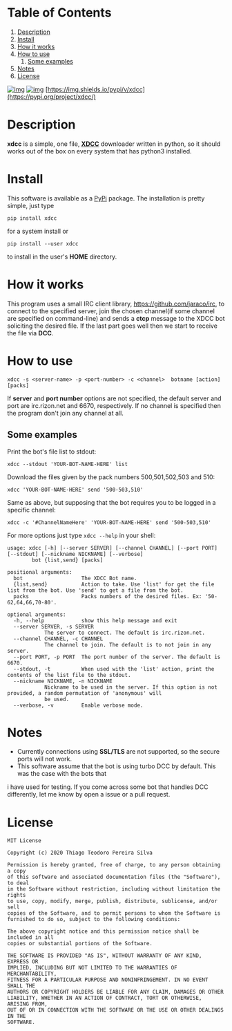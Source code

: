 
# Table of Contents

1.  [Description](#org371b7e6)
2.  [Install](#orgb82518e)
3.  [How it works](#orge935356)
4.  [How to use](#orgbfdb12a)
    1.  [Some examples](#orgf05f7ad)
5.  [Notes](#orgf651048)
6.  [License](#org4b5fdc7)

[![img](https://img.shields.io/badge/Code%20Style-Black-black.svg)](https://github.com/psf/black)
[![img](https://img.shields.io/badge/Linter-pylint-green.svg)](https://www.pylint.org/)
[https://img.shields.io/pypi/v/xdcc](https://pypi.org/project/xdcc/)


<a id="org371b7e6"></a>

# Description

**xdcc** is a simple, one file, **[XDCC](https://en.wikipedia.org/wiki/XDCC)** downloader written in python, so it should works out of the box on every system that
has python3 installed.


<a id="orgb82518e"></a>

# Install

This software is available as a [PyPi](https://pypi.org) package. The installation is pretty simple, just type

    pip install xdcc

for a system install or 

    pip install --user xdcc

to install in the user's **HOME** directory.


<a id="orge935356"></a>

# How it works

This program uses a small IRC client library, <https://github.com/jaraco/irc>, to connect to the specified server, join the
chosen channel(if some channel are specified on command-line) and sends a **ctcp** message to the XDCC bot soliciting 
the desired file. If the last part goes well then we start to receive the file via **DCC**.


<a id="orgbfdb12a"></a>

# How to use

    xdcc -s <server-name> -p <port-number> -c <channel>  botname [action] [packs]

If **server** and **port number** options are not specified, the default server and port are irc.rizon.net
and 6670, respectively. If no channel is specified then the program don't join any channel at all.


<a id="orgf05f7ad"></a>

## Some examples

Print the bot's file list to stdout:

    xdcc --stdout 'YOUR-BOT-NAME-HERE' list

Download the files given by the pack numbers 500,501,502,503 and 510:

    xdcc 'YOUR-BOT-NAME-HERE' send '500-503,510'

Same as above, but supposing that the bot requires you to be logged in a specific channel:

    xdcc -c '#ChannelNameHere' 'YOUR-BOT-NAME-HERE' send '500-503,510'

For more options just type `xdcc --help` in your shell:

    usage: xdcc [-h] [--server SERVER] [--channel CHANNEL] [--port PORT] [--stdout] [--nickname NICKNAME] [--verbose]
    	    bot {list,send} [packs]
    
    positional arguments:
      bot                   The XDCC Bot name.
      {list,send}           Action to take. Use 'list' for get the file list from the bot. Use 'send' to get a file from the bot.
      packs                 Packs numbers of the desired files. Ex: '50-62,64,66,70-80'.
    
    optional arguments:
      -h, --help            show this help message and exit
      --server SERVER, -s SERVER
    			The server to connect. The default is irc.rizon.net.
      --channel CHANNEL, -c CHANNEL
    			The channel to join. The default is to not join in any server.
      --port PORT, -p PORT  The port number of the server. The default is 6670.
      --stdout, -t          When used with the 'list' action, print the contents of the list file to the stdout.
      --nickname NICKNAME, -n NICKNAME
    			Nickname to be used in the server. If this option is not provided, a random permutation of 'anonymous' will
    			be used.
      --verbose, -v         Enable verbose mode.


<a id="orgf651048"></a>

# Notes

-   Currently connections using **SSL/TLS** are not supported, so the secure ports will not work.
-   This software assume that the bot is using turbo DCC by default. This was the case with the bots that

i have used for testing. If you come across some bot that handles DCC differently, let me know by open a issue
or a pull request. 


<a id="org4b5fdc7"></a>

# License

    MIT License
    
    Copyright (c) 2020 Thiago Teodoro Pereira Silva
    
    Permission is hereby granted, free of charge, to any person obtaining a copy
    of this software and associated documentation files (the "Software"), to deal
    in the Software without restriction, including without limitation the rights
    to use, copy, modify, merge, publish, distribute, sublicense, and/or sell
    copies of the Software, and to permit persons to whom the Software is
    furnished to do so, subject to the following conditions:
    
    The above copyright notice and this permission notice shall be included in all
    copies or substantial portions of the Software.
    
    THE SOFTWARE IS PROVIDED "AS IS", WITHOUT WARRANTY OF ANY KIND, EXPRESS OR
    IMPLIED, INCLUDING BUT NOT LIMITED TO THE WARRANTIES OF MERCHANTABILITY,
    FITNESS FOR A PARTICULAR PURPOSE AND NONINFRINGEMENT. IN NO EVENT SHALL THE
    AUTHORS OR COPYRIGHT HOLDERS BE LIABLE FOR ANY CLAIM, DAMAGES OR OTHER
    LIABILITY, WHETHER IN AN ACTION OF CONTRACT, TORT OR OTHERWISE, ARISING FROM,
    OUT OF OR IN CONNECTION WITH THE SOFTWARE OR THE USE OR OTHER DEALINGS IN THE
    SOFTWARE.


